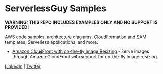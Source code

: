 # ServerlessGuy Samples

**WARNING: THIS REPO INCLUDES EXAMPLES ONLY AND NO SUPPORT IS PROVIDED!**

AWS code samples, architecture diagrams, CloudFormation and SAM templates, Serverless applications, and more.

* [Amazon CloudFront with on-the-fly Image Resizing](./cloudfront-resize-image/) - Serve images through Amazon CloudFront with support for on-the-fly image resizing.


[LinkedIn](https://www.linkedin.com/in/gregtx/) | [Twitter](https://twitter.com/ServerlessGuy)